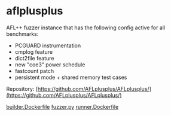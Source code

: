 # aflplusplus

AFL++ fuzzer instance that has the following config active for all benchmarks:
  - PCGUARD instrumentation 
  - cmplog feature
  - dict2file feature
  - new "coe3" power schedule
  - fastcount patch
  - persistent mode + shared memory test cases

Repository: [https://github.com/AFLplusplus/AFLplusplus/](https://github.com/AFLplusplus/AFLplusplus/)

[builder.Dockerfile](builder.Dockerfile)
[fuzzer.py](fuzzer.py)
[runner.Dockerfile](runner.Dockerfile)
